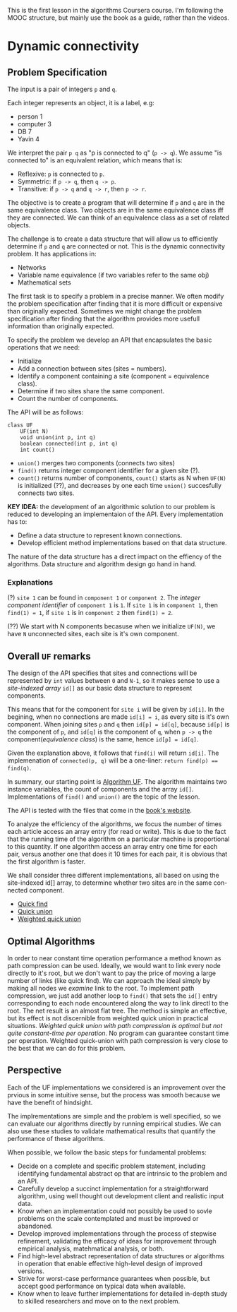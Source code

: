 This is the first lesson in the algorithms Coursera course.
I'm following the MOOC structure, but mainly use the book as a guide, rather than the videos.

# Dynamic connectivity

## Problem Specification

The input is a pair of integers `p` and `q`.

Each integer represents an object, it is a label, e.g:
* person 1
* computer 3
* DB 7
* Yavin 4

We interpret the pair `p q` as "p is connected to q" (`p -> q`). We assume "is connected to" is an equivalent relation, which means that is:
* Reflexive: `p` is connected to `p`.
* Symmetric: if `p -> q`, then `q -> p`.
* Transitive: if `p -> q` and `q -> r`, then `p -> r`. 

The objective is to create a program that will determine if `p` and `q` are in the same  equivalence class. Two objects are in the same equivalence class iff they are connected. We can think of an equivalence class as a set of related objects.

The challenge is to create a data structure that will allow us to efficiently determine if `p` and `q` are connected or not. This is the dynamic connectivity problem. It has applications in:
* Networks
* Variable name equivalence (if two variables refer to the same obj)
* Mathematical sets

The first task is to specify a problem in a precise manner. We often modify the problem specification after finding that it is more difficult or expensive than originally expected. Sometimes we might change the problem specification after finding that the algorithm provides more usefull information than originally expected.

To specify the problem we develop an API that encapsulates the basic operations that we need:
* Initialize
* Add a connection between sites (sites = numbers).
* Identify a component containing a site (component = equivalence class).
* Determine if two sites share the same component.
* Count the number of components.

The API will be as follows:
```
class UF
    UF(int N)
    void union(int p, int q)
    boolean connected(int p, int q)
    int count()
```

* `union()` merges two components (connects two sites)
* `find()` returns integer component identifier for a given site (?).
* `count()` returns number of components, `count()` starts as N when `UF(N)` is initialized (??), and decreases by one each time `union()` succesfully connects two sites.

**KEY IDEA:** the development of an algorithmic solution to our problem is reduced to developing an implementaion of the API. Every implementation has to:
* Define a data structure to represent known connections.
* Develop efficient method implementations based on that data structure.

The nature of the data structure has a direct impact on the effiency of the algorithms. Data structure and algorithm design go hand in hand.   

### Explanations
(?) `site 1` can be found in `component 1` or `component 2`. The *integer component identifier* of `component 1` is `1`. If `site 1` is in `component 1`, then `find(1) = 1`, if `site 1` is in `component 2` then `find(1) = 2`.

(??) We start with N components becasuse when we initialize `UF(N)`, we have `N` unconnected sites, each site is it's own component.

## Overall `UF` remarks

The design of the API specifies that sites and connections will be represented by `int` values between `0` and `N-1`, so it makes sense to use a *site-indexed array* `id[]` as our basic data structure to represent components. 

This means that for the component for `site i` will be given by `id[i]`. In the begining, when no connections are made `id[i] = i`, as every site is it's own component. When joining sites `p` and `q` then `id[p] = id[q]`, because `id[p]` is the component of `p`, and `id[q]` is the component of `q`, when `p -> q` the component(*equivalence class*) is the same, hence `id[p] = id[q]`.

Given the explanation above, it follows that `find(i)` will return `id[i]`. The implemenation of `connected(p, q)` will be a one-liner: `return find(p) == find(q)`.

In summary, our starting point is [Algorithm UF](https://github.com/Nerdrigo/algorithms/blob/master/1_dynamic_connectivity/basic_UF.py). The algorithm maintains two instance variables, the count of components and the array `id[]`. Implementations of `find()` and `union()` are the topic of the lesson.

The API is tested with the files that come in the [book's website](https://algs4.cs.princeton.edu/15uf/).

To analyze the efficiency of the algorithms, we focus the number of times each article access an array entry (for read or write). This is due to the fact that the running time of the algorithm on a particular machine is proportional to this quantity. If one algorithm access an array entry one time for each pair, versus another one that does it 10 times for each pair, it is obvious that the first algorithm is faster.

We shall consider three different implementations, all based on using the site-indexed id[] array, to determine whether two sites are in the same con- nected component.
* [Quick find](https://github.com/Nerdrigo/algorithms/blob/master/1_dynamic_connectivity/quick_find.md)
* [Quick union](https://github.com/Nerdrigo/algorithms/blob/master/1_dynamic_connectivity/2_quick_union.md)
* [Weighted quick union](https://github.com/Nerdrigo/algorithms/blob/master/1_dynamic_connectivity/3_weighed_quick_union.md)

## Optimal Algorithms

In order to near constant time operation performance a method known as path compression can be used. Ideally, we would want to link every node directly to it's root, but we don't want to pay the price of moving a large number of links (like quick find). We can approach the ideal simply by making all nodes we *examine* link to the root. To implement path compression, we just add another loop to `find()` that sets the `id[]` entry corresponding to each node encountered along the way to link directl to the root. The net result is an almost flat tree. The method is simple an effective, but its effect is not discernible from weighted quick union in practical situations. *Weighted quick union with path compression is optimal but not quite constant-time per operation*. No program can guarantee constant time per operation. Weighted quick-union with path compression is very close to the best that we can do for this problem.

## Perspective

Each of the UF implementations we considered is an improvement over the prvious in some intuitive sense, but the process was smooth because we have the benefit of hindsight. 

The implrementations are simple and the problem is well specified, so we can evaluate our algorithms directly by running empirical studies. We can also use these studies to validate mathematical results that quantify the performance of these algorithms.

When possible, we follow the basic steps for fundamental problems:
* Decide on a complete and specific problem statement, including identifying fundamental abstract op that are intrinsic to the problem and an API.
* Carefully develop a succinct implementation for a straightforward algorithm, using well thought out development client and realistic input data.
* Know when an implementation could not possibly be used to sovle problems on the scale contemplated and must be improved or abandoned.
* Develop improved implementations through the process of stepwise refinement, validating the efficacy of ideas for improvement through empirical analysis, matehmatical analysis, or both.
* Find high-level abstract representation of data structures or algorithms in operation that enable effective high-level design of improved versions.
* Strive for worst-case performance guarantees when possible, but accept good performance on typical data when available.
* Know when to leave further implementations for detailed in-depth study to skilled researchers and move on to the next problem.
